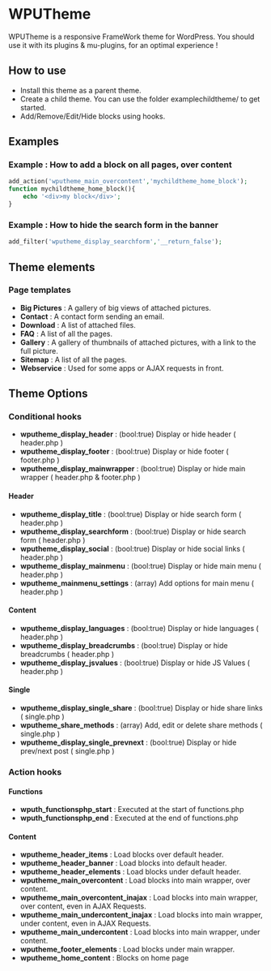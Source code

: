 WPUTheme
=================

WPUTheme is a responsive FrameWork theme for WordPress.
You should use it with its plugins & mu-plugins, for an optimal experience !

## How to use

* Install this theme as a parent theme.
* Create a child theme. You can use the folder examplechildtheme/ to get started.
* Add/Remove/Edit/Hide blocks using hooks.

## Examples

### Example : How to add a block on all pages, over content

```php
add_action('wputheme_main_overcontent','mychildtheme_home_block');
function mychildtheme_home_block(){
    echo '<div>my block</div>';
}
```

### Example : How to hide the search form in the banner

```php
add_filter('wputheme_display_searchform','__return_false');
```

## Theme elements

### Page templates

* **Big Pictures** : A gallery of big views of attached pictures.
* **Contact** : A contact form sending an email.
* **Download** : A list of attached files.
* **FAQ** : A list of all the pages.
* **Gallery** : A gallery of thumbnails of attached pictures, with a link to the full picture.
* **Sitemap** : A list of all the pages.
* **Webservice** : Used for some apps or AJAX requests in front.

## Theme Options

### Conditional hooks

* **wputheme_display_header** : (bool:true) Display or hide header ( header.php )
* **wputheme_display_footer** : (bool:true) Display or hide footer ( footer.php )
* **wputheme_display_mainwrapper** : (bool:true) Display or hide main wrapper ( header.php & footer.php )

#### Header

* **wputheme_display_title** : (bool:true) Display or hide search form ( header.php )
* **wputheme_display_searchform** : (bool:true) Display or hide search form ( header.php )
* **wputheme_display_social** : (bool:true) Display or hide social links ( header.php )
* **wputheme_display_mainmenu** : (bool:true) Display or hide main menu ( header.php )
* **wputheme_mainmenu_settings** : (array) Add options for main menu ( header.php )

#### Content

* **wputheme_display_languages** : (bool:true) Display or hide languages ( header.php )
* **wputheme_display_breadcrumbs** : (bool:true) Display or hide breadcrumbs ( header.php )
* **wputheme_display_jsvalues** : (bool:true) Display or hide JS Values ( header.php )

#### Single

* **wputheme_display_single_share** : (bool:true) Display or hide share links ( single.php )
* **wputheme_share_methods** : (array) Add, edit or delete share methods ( single.php )
* **wputheme_display_single_prevnext** : (bool:true) Display or hide prev/next post ( single.php )

### Action hooks

#### Functions

* **wputh_functionsphp_start** : Executed at the start of functions.php
* **wputh_functionsphp_end** : Executed at the end of functions.php

#### Content

* **wputheme_header_items** : Load blocks over default header.
* **wputheme_header_banner** : Load blocks into default header.
* **wputheme_header_elements** : Load blocks under default header.
* **wputheme_main_overcontent** : Load blocks into main wrapper, over content.
* **wputheme_main_overcontent_inajax** : Load blocks into main wrapper, over content, even in AJAX Requests.
* **wputheme_main_undercontent_inajax** : Load blocks into main wrapper, under content, even in AJAX Requests.
* **wputheme_main_undercontent** : Load blocks into main wrapper, under content.
* **wputheme_footer_elements** : Load blocks under main wrapper.
* **wputheme_home_content** : Blocks on home page

